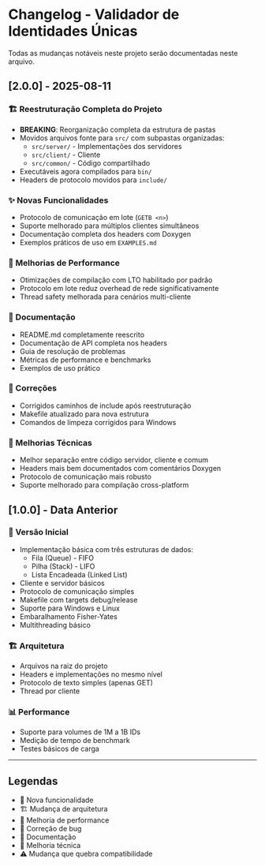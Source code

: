 # Changelog - Validador de Identidades Únicas

Todas as mudanças notáveis neste projeto serão documentadas neste arquivo.

## [2.0.0] - 2025-08-11

### 🏗️ Reestruturação Completa do Projeto
- **BREAKING**: Reorganização completa da estrutura de pastas
- Movidos arquivos fonte para `src/` com subpastas organizadas:
  - `src/server/` - Implementações dos servidores
  - `src/client/` - Cliente
  - `src/common/` - Código compartilhado
- Executáveis agora compilados para `bin/`
- Headers de protocolo movidos para `include/`

### ✨ Novas Funcionalidades
- Protocolo de comunicação em lote (`GETB <n>`)
- Suporte melhorado para múltiplos clientes simultâneos
- Documentação completa dos headers com Doxygen
- Exemplos práticos de uso em `EXAMPLES.md`

### 🚀 Melhorias de Performance
- Otimizações de compilação com LTO habilitado por padrão
- Protocolo em lote reduz overhead de rede significativamente
- Thread safety melhorada para cenários multi-cliente

### 📝 Documentação
- README.md completamente reescrito
- Documentação de API completa nos headers
- Guia de resolução de problemas
- Métricas de performance e benchmarks
- Exemplos de uso prático

### 🐛 Correções
- Corrigidos caminhos de include após reestruturação
- Makefile atualizado para nova estrutura
- Comandos de limpeza corrigidos para Windows

### 🔧 Melhorias Técnicas
- Melhor separação entre código servidor, cliente e comum
- Headers mais bem documentados com comentários Doxygen
- Protocolo de comunicação mais robusto
- Suporte melhorado para compilação cross-platform

## [1.0.0] - Data Anterior

### 🎉 Versão Inicial
- Implementação básica com três estruturas de dados:
  - Fila (Queue) - FIFO
  - Pilha (Stack) - LIFO  
  - Lista Encadeada (Linked List)
- Cliente e servidor básicos
- Protocolo de comunicação simples
- Makefile com targets debug/release
- Suporte para Windows e Linux
- Embaralhamento Fisher-Yates
- Multithreading básico

### 🏗️ Arquitetura
- Arquivos na raiz do projeto
- Headers e implementações no mesmo nível
- Protocolo de texto simples (apenas GET)
- Thread por cliente

### 📊 Performance
- Suporte para volumes de 1M a 1B IDs
- Medição de tempo de benchmark
- Testes básicos de carga

---

## Legendas
- 🎉 Nova funcionalidade
- 🏗️ Mudança de arquitetura  
- 🚀 Melhoria de performance
- 🐛 Correção de bug
- 📝 Documentação
- 🔧 Melhoria técnica
- ⚠️ Mudança que quebra compatibilidade
